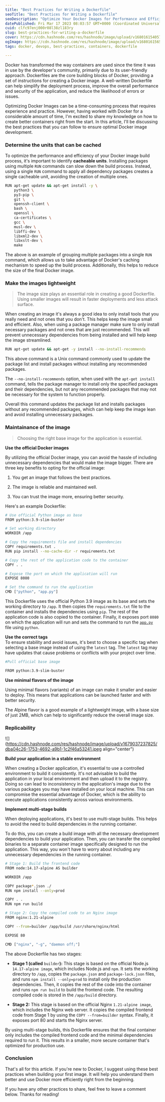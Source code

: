```yaml
---
title: "Best Practices for Writing a Dockerfile"
seoTitle: "Best Practices for Writing a Dockerfile"
seoDescription: "Optimize Your Docker Images for Performance and Efficiency"
datePublished: Fri Mar 17 2023 08:03:57 GMT+0000 (Coordinated Universal Time)
cuid: clfc97enj000r08l38zl183ry
slug: best-practices-for-writing-a-dockerfile
cover: https://cdn.hashnode.com/res/hashnode/image/upload/v1680161540574/d82d3152-dc8c-4572-a75a-148853b05ad1.png
ogImage: https://cdn.hashnode.com/res/hashnode/image/upload/v1680161565910/760dffcb-47cd-4a90-88e9-201144b116dd.png
tags: docker, devops, best-practices, containers, dockerfile

---
```


Docker has transformed the way containers are used since the time it was in use by the developer's community, primarily due to its user-friendly approach. Dockerfiles are the core building blocks of Docker, providing a set of instructions for creating a Docker image. A well-written Dockerfile can help simplify the deployment process, improve the overall performance and security of the application, and reduce the likelihood of errors or issues.

Optimizing Docker Images can be a time-consuming process that requires experience and practice. However, having worked with Docker for a considerable amount of time, I'm excited to share my knowledge on how to create better containers right from the start. In this article, I'll be discussing the best practices that you can follow to ensure optimal Docker image development.

### Determine the units that can be cached

To optimize the performance and efficiency of your Docker image build process, it's important to identify **cacheable units**. Installing packages using multiple `RUN` commands can slow down the build process. Instead, using a single `RUN` command to apply all dependency packages creates a single cacheable unit, avoiding the creation of multiple ones.

```bash
RUN apt-get update && apt-get install -y \
    python3 \
    py3-pip \
    git \
    openssh-client \
    bash \
    openssl \
    ca-certificates \
    gcc \
    musl-dev \
    libffi-dev \
    libxml2-dev \
    libxslt-dev \
    make
```

The above is an example of grouping multiple packages into a single `RUN` command, which allows us to take advantage of Docker's caching mechanism to speed up the build process. Additionally, this helps to reduce the size of the final Docker image.

### Make the images lightweight

> The image size plays an essential role in creating a good Dockerfile. Using smaller images will result in faster deployments and less attack surface.

When creating an image it's always a good idea to only install tools that you really need and not ones that you don't. This helps keep the image small and efficient. Also, when using a package manager make sure to only install necessary packages and not ones that are just recommended. This will prevent unnecessary dependencies from being installed and will help keep the image streamlined.

```bash
RUN apt-get update && apt-get -y install --no-install-recommends
```

This above command is a Unix command commonly used to update the package list and install packages without installing any recommended packages.

The `--no-install-recommends` option, when used with the `apt-get install` command, tells the package manager to install only the specified packages and their dependencies, but not any recommended packages that may not be necessary for the system to function properly.

Overall this command updates the package list and installs packages without any recommended packages, which can help keep the image lean and avoid installing unnecessary packages.

### Maintainance of the image

> Choosing the right base image for the application is essential.

**Use the official Docker images**

By utilizing the official Docker image, you can avoid the hassle of including unnecessary dependencies that would make the image bigger. There are three key benefits to opting for the official image:

1. You get an image that follows the best practices.
    
2. The image is reliable and maintained well.
    
3. You can trust the image more, ensuring better security.
    

Here's an example Dockerfile:

```bash
# Use official Python image as base
FROM python:3.9-slim-buster

# Set working directory
WORKDIR /app

# Copy the requirements file and install dependencies
COPY requirements.txt .
RUN pip install --no-cache-dir -r requirements.txt

# Copy the rest of the application code to the container
COPY . .

# Expose the port on which the application will run
EXPOSE 8080

# Set the command to run the application
CMD ["python", "app.py"]
```

This Dockerfile uses the official Python 3.9 image as its base and sets the working directory to `/app`. It then copies the `requirements.txt` file to the container and installs the dependencies using `pip`. The rest of the application code is also copied to the container. Finally, it exposes port `8080` on which the application will run and sets the command to run the [`app.py`](http://app.py) file using `python`.

**Use the correct tags**  
To ensure stability and avoid issues, it's best to choose a specific tag when selecting a base image instead of using the `latest` tag. The `latest` tag may have updates that cause problems or conflicts with your project over time.

```bash
#Pull official base image

FROM python:3.9-slim-buster
```

**Use minimal flavors of the image**

Using minimal flavors (variants) of an image can make it smaller and easier to deploy. This means that applications can be launched faster and with better security.

The Alpine flavor is a good example of a lightweight image, with a base size of just 2MB, which can help to significantly reduce the overall image size.

### Replicability

![](https://cdn.hashnode.com/res/hashnode/image/upload/v1679037237825/dba04c26-1753-4692-a9b1-1c2f46a53241.jpeg align="center")

**Build your application in a stable environment**

When creating a Docker application, it's essential to use a controlled environment to build it consistently. It's not advisable to build the application in your local environment and then upload it to the registry. Doing so can lead to inconsistency in the application's image due to the various packages you may have installed on your local machine. This can compromise the essential advantage of Docker, which is the ability to execute applications consistently across various environments.

**Implement multi-stage builds**

When deploying applications, it's best to use multi-stage builds. This helps to avoid the need to build dependencies in the running container.

To do this, you can create a build image with all the necessary development dependencies to build your application. Then, you can transfer the compiled binaries to a separate container image specifically designed to run the application. This way, you won't have to worry about including any unnecessary dependencies in the running container.

```bash
# Stage 1: Build the frontend code
FROM node:14.17-alpine AS builder

WORKDIR /app

COPY package*.json ./
RUN npm install --only=prod

COPY . .
RUN npm run build

# Stage 2: Copy the compiled code to an Nginx image
FROM nginx:1.21-alpine

COPY --from=builder /app/build /usr/share/nginx/html

EXPOSE 80

CMD ["nginx", "-g", "daemon off;"]
```

The above Dockerfile has two stages:

* **Stage 1 (called** `builder`**):** This stage is based on the official Node.js `14.17-alpine image`, which includes Node.js and `npm`. It sets the working directory to `/app`, copies the `package.json` and `package-lock.json` files, and runs `npm install --only=prod` to install only the production dependencies. Then, it copies the rest of the code into the container and runs `npm run build` to build the frontend code. The resulting compiled code is stored in the `/app/build` directory.
    
* **Stage 2:** This stage is based on the official Nginx `1.21-alpine image`, which includes the Nginx web server. It copies the compiled frontend code from Stage 1 by using the `COPY --from=builder` syntax. Finally, it exposes port 80 and starts the Nginx server.
    

By using multi-stage builds, this Dockerfile ensures that the final container only includes the compiled frontend code and the minimal dependencies required to run it. This results in a smaller, more secure container that's optimized for production use.

### Conclusion

That's all for this article. If you're new to Docker, I suggest using these best practices when building your first image. It will help you understand them better and use Docker more efficiently right from the beginning.

If you have any other practices to share, feel free to leave a comment below. Thanks for reading!